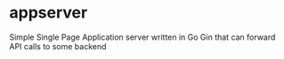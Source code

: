 # appserver
Simple Single Page Application server written in Go Gin that can forward API calls to some backend
